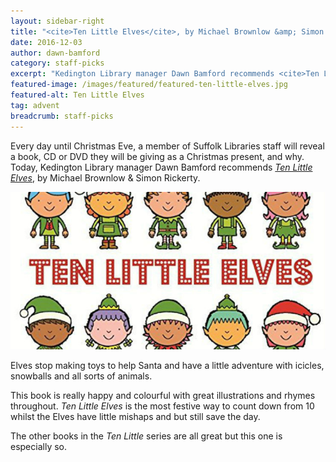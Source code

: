 ```yaml
---
layout: sidebar-right
title: "<cite>Ten Little Elves</cite>, by Michael Brownlow &amp; Simon Rickerty."
date: 2016-12-03
author: dawn-bamford
category: staff-picks
excerpt: "Kedington Library manager Dawn Bamford recommends <cite>Ten Little Elves</cite>, by Michael Brownlow &amp; Simon Rickerty."
featured-image: /images/featured/featured-ten-little-elves.jpg
featured-alt: Ten Little Elves
tag: advent
breadcrumb: staff-picks
---
```


Every day until Christmas Eve, a member of Suffolk Libraries staff will reveal a book, CD or DVD they will be giving as a Christmas present, and why. Today, Kedington Library manager Dawn Bamford recommends <a href="https://suffolk.spydus.co.uk/cgi-bin/spydus.exe/ENQ/OPAC/BIBENQ?BRN=2056780"><cite>Ten Little Elves</cite></a>, by Michael Brownlow & Simon Rickerty.

![Ten Little Elves](/images/featured/featured-ten-little-elves.jpg)

Elves stop making toys to help Santa and have a little adventure with icicles, snowballs and all sorts of animals.  

This book is really happy and colourful with great illustrations and rhymes throughout. <cite>Ten Little Elves</cite> is the most festive way to count down from 10 whilst the Elves have little mishaps and but still save the day.

The other books in the <cite>Ten Little</cite> series are all great but this one is especially so.
